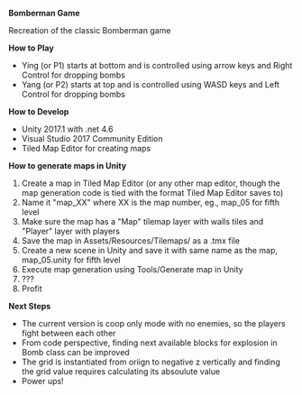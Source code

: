 **Bomberman Game**

Recreation of the classic Bomberman game

**How to Play**

* Ying (or P1) starts at bottom and is controlled using arrow keys and Right Control for dropping bombs
* Yang (or P2) starts at top and is controlled using WASD keys and Left Control for dropping bombs

**How to Develop**

* Unity 2017.1 with .net 4.6
* Visual Studio 2017 Community Edition
* Tiled Map Editor for creating maps

**How to generate maps in Unity**

1. Create a map in Tiled Map Editor (or any other map editor, though the map generation code is tied with the format Tiled Map Editor saves to)
2. Name it "map_XX" where XX is the map number, eg., map_05 for fifth level
3. Make sure the map has a "Map" tilemap layer with walls tiles and "Player" layer with players
4. Save the map in Assets/Resources/Tilemaps/ as a .tmx file
5. Create a new scene in Unity and save it with same name as the map, map_05.unity for fifth level
6. Execute map generation using Tools/Generate map in Unity
7. ???
8. Profit

**Next Steps**

* The current version is coop only mode with no enemies, so the players fight between each other
* From code perspective, finding next available blocks for explosion in Bomb class can be improved 
* The grid is instantiated from oriign to negative z vertically and finding the grid value requires calculating its absoulute value
* Power ups!